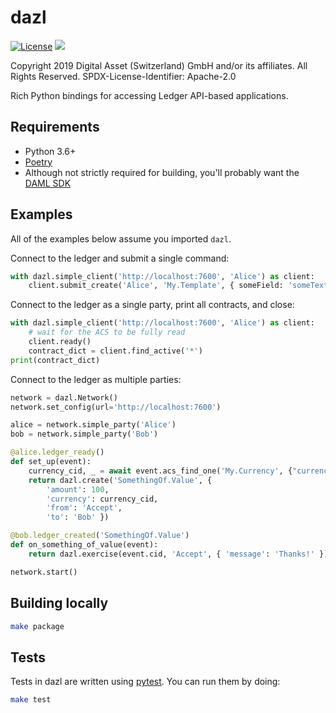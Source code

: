 dazl
====

[![License](https://img.shields.io/badge/License-Apache%202.0-blue.svg)](https://github.com/digital-asset/dazl-client/blob/master/LICENSE)
<a href="https://circleci.com/gh/digital-asset/dazl-client">
<img src="https://circleci.com/gh/digital-asset/dazl-client.svg?style=svg">
</a>

Copyright 2019 Digital Asset (Switzerland) GmbH and/or its affiliates. All Rights Reserved.
SPDX-License-Identifier: Apache-2.0


Rich Python bindings for accessing Ledger API-based applications.

Requirements
------------
* Python 3.6+
* [Poetry](https://python-poetry.org/)
* Although not strictly required for building, you'll probably want the [DAML SDK](https://www.daml.com)

Examples
--------

All of the examples below assume you imported `dazl`.

Connect to the ledger and submit a single command:

```py
with dazl.simple_client('http://localhost:7600', 'Alice') as client:
    client.submit_create('Alice', 'My.Template', { someField: 'someText' })
```

Connect to the ledger as a single party, print all contracts, and close:

```py
with dazl.simple_client('http://localhost:7600', 'Alice') as client:
    # wait for the ACS to be fully read
    client.ready()
    contract_dict = client.find_active('*')
print(contract_dict)
```

Connect to the ledger as multiple parties:

```py
network = dazl.Network()
network.set_config(url='http://localhost:7600')

alice = network.simple_party('Alice')
bob = network.simple_party('Bob')

@alice.ledger_ready()
def set_up(event):
    currency_cid, _ = await event.acs_find_one('My.Currency', {"currency": "USD"})
    return dazl.create('SomethingOf.Value', {
        'amount': 100,
        'currency': currency_cid,
        'from': 'Accept',
        'to': 'Bob' })

@bob.ledger_created('SomethingOf.Value')
def on_something_of_value(event):
    return dazl.exercise(event.cid, 'Accept', { 'message': 'Thanks!' })

network.start()
```


Building locally
----------------
```sh
make package
```

Tests
-----

Tests in dazl are written using [pytest](https://docs.pytest.org/en/latest/). You can run them by doing:

```sh
make test
```
